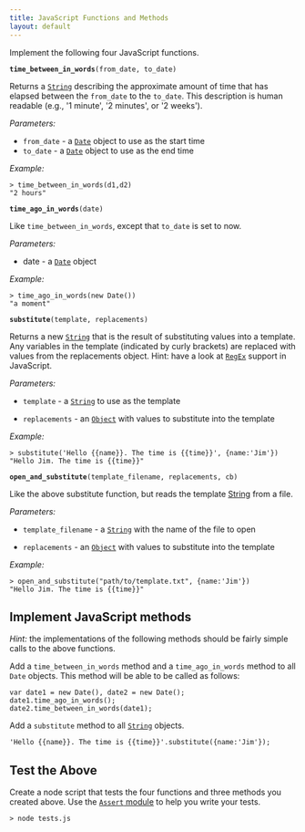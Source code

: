 ```yaml
---
title: JavaScript Functions and Methods
layout: default
---
```


Implement the following four JavaScript functions.

**`time_between_in_words`**`(from_date, to_date)`

Returns a [`String`](https://developer.mozilla.org/en/JavaScript/Reference/Global_Objects/String) describing the approximate amount of time that has elapsed between the `from_date` to the `to_date`. This description is human readable (e.g., '1 minute', '2 minutes', or '2 weeks').

_Parameters:_

* `from_date` - a [`Date`](https://developer.mozilla.org/en/JavaScript/Reference/Global_Objects/Date) object to use as the start time
* `to_date` - a [`Date`](https://developer.mozilla.org/en/JavaScript/Reference/Global_Objects/Date) object to use as the end time

_Example:_

	> time_between_in_words(d1,d2)
	"2 hours"
	
**`time_ago_in_words`**`(date)`

Like `time_between_in_words`, except that `to_date` is set to now.

_Parameters:_

* date - a [`Date`](https://developer.mozilla.org/en/JavaScript/Reference/Global_Objects/Date) object 

_Example:_

	> time_ago_in_words(new Date())
	"a moment"

**`substitute`**`(template, replacements)`

Returns a new [`String`](https://developer.mozilla.org/en/JavaScript/Reference/Global_Objects/String) that is the result of substituting values into a template. Any variables in the template (indicated by curly brackets) are replaced with values from the replacements object. Hint: have a look at [`RegEx`](https://developer.mozilla.org/en/JavaScript/Reference/Global_Objects/RegExp) support in JavaScript.

_Parameters:_

* `template` - a [`String`](https://developer.mozilla.org/en/JavaScript/Reference/Global_Objects/String) to use as the template

* `replacements` - an [`Object`](https://developer.mozilla.org/en/JavaScript/Reference/Global_Objects/Object) with values to substitute into the template

_Example:_

	> substitute('Hello {{name}}. The time is {{time}}', {name:'Jim'})
	"Hello Jim. The time is {{time}}"	

**`open_and_substitute`**`(template_filename, replacements, cb)`

Like the above substitute function, but reads the template [String](https://developer.mozilla.org/en/JavaScript/Reference/Global_Objects/String) from a file.

_Parameters:_

* `template_filename` - a [`String`](https://developer.mozilla.org/en/JavaScript/Reference/Global_Objects/String) with the name of the file to open

* `replacements` - an [`Object`](https://developer.mozilla.org/en/JavaScript/Reference/Global_Objects/Object) with values to substitute into the template

_Example:_

	> open_and_substitute("path/to/template.txt", {name:'Jim'})
	"Hello Jim. The time is {{time}}"
	
	
## Implement JavaScript methods

_Hint:_ the implementations of the following methods should be fairly simple calls to the above functions.

Add a `time_between_in_words` method and a `time_ago_in_words` method to all `Date` objects. This method will be able to be called as follows:

	var date1 = new Date(), date2 = new Date();
	date1.time_ago_in_words();
	date2.time_between_in_words(date1);

Add a `substitute` method to all [`String`](https://developer.mozilla.org/en/JavaScript/Reference/Global_Objects/String) objects.

	'Hello {{name}}. The time is {{time}}'.substitute({name:'Jim'});

## Test the Above

Create a node script that tests the four functions and three methods you created above. Use the [`Assert` module](http://nodejs.org/docs/v0.4.12/api/assert.html) to help you write your tests. 

	> node tests.js
